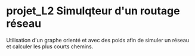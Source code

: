 # projet_L2 Simulqteur d'un routage réseau

Utilisation d'un graphe orienté et avec des poids afin de simuler un réseau et calculer les plus courts chemins.
